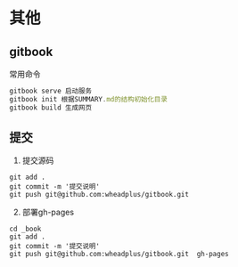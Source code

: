 # 其他

## gitbook

常用命令

```js
gitbook serve 启动服务
gitbook init 根据SUMMARY.md的结构初始化目录
gitbook build 生成网页
```





## 提交

1. 提交源码
```
git add .
git commit -m '提交说明'
git push git@github.com:wheadplus/gitbook.git
```

2. 部署gh-pages
```
cd _book
git add .
git commit -m '提交说明'
git push git@github.com:wheadplus/gitbook.git  gh-pages
```

